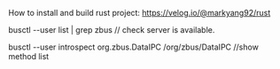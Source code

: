 How to install and build rust project: https://velog.io/@markyang92/rust

busctl --user list | grep zbus // check server is available.

busctl --user introspect org.zbus.DataIPC /org/zbus/DataIPC //show method list